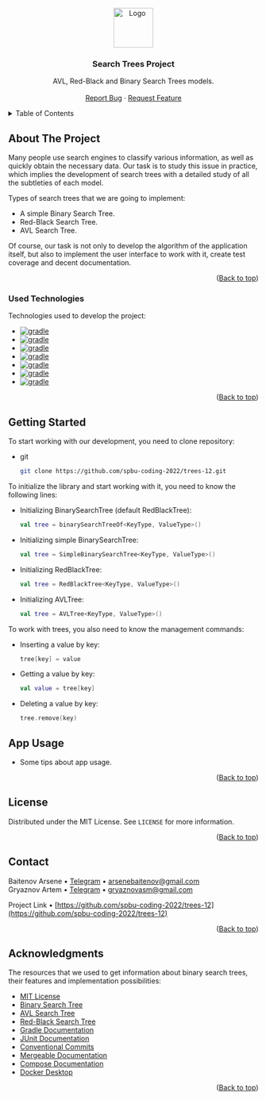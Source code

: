 <!-- PROJECT LOGO -->
<br />
<div align="center">
  <a href="https://github.com/spbu-coding-2022/trees-12">
    <img src="https://media.discordapp.net/attachments/760917929126133834/1102646230024192051/image.png?width=320&height=320" alt="Logo" width="80" height="80">
  </a>

  <h3 align="center">Search Trees Project</h3>

  <p align="center">
    AVL, Red-Black and Binary Search Trees models.
    <br />
    <br />
    <a href="https://t.me/kkkebab_boy">Report Bug</a>
    ·
    <a href="https://t.me/ASpectreTG">Request Feature</a>
  </p>
</div>



<!-- TABLE OF CONTENTS -->
<details>
  <summary>Table of Contents</summary>
  <ol>
    <li>
      <a href="#about-the-project">About The Project</a>
      <ul>
        <li><a href="#used-technologies">Used Technologies</a></li>
      </ul>
    </li>
    <li>
      <a href="#getting-started">Getting Started</a>
      <ul>
        <li><a href="#prerequisites">Prerequisites</a></li>
        <li><a href="#clone-repository">Clone Repository</a></li>
      </ul>
    </li>
    <li><a href="#app-usage">App Usage</a></li>
    <li><a href="#license">License</a></li>
    <li><a href="#contact">Contact</a></li>
    <li><a href="#acknowledgments">Acknowledgments</a></li>
  </ol>
</details>



<!-- ABOUT THE PROJECT -->
## About The Project

Many people use search engines to classify various information, as well as quickly obtain the necessary data.
Our task is to study this issue in practice, which implies the development of search trees with a detailed study of all the subtleties of each model.

Types of search trees that we are going to implement:
* A simple Binary Search Tree.
* Red-Black Search Tree.
* AVL Search Tree.

Of course, our task is not only to develop the algorithm of the application itself, but also to implement the user interface to work with it, create test coverage and decent documentation.

<p align="right">(<a href="#search-trees-project">Back to top</a>)</p>



### Used Technologies

Technologies used to develop the project:

* [![gradle](https://img.shields.io/badge/gradle-FFFFFF?style=for-the-badge&logo=gradle&logoColor=black&)](https://gradle.org/)
* [![gradle](https://img.shields.io/badge/kotlin-FFFFFF?style=for-the-badge&logo=kotlin&logoColor=black&)](https://kotlinlang.org/)
* [![gradle](https://img.shields.io/badge/junit-FFFFFF?style=for-the-badge&logo=junit&logoColor=black&)](https://junit.org/)
* [![gradle](https://img.shields.io/badge/neo4j-FFFFFF?style=for-the-badge&logo=neo4j&logoColor=black&)](https://neo4j.com)
* [![gradle](https://img.shields.io/badge/sqlite-FFFFFF?style=for-the-badge&logo=sqlite&logoColor=black&)](https://www.sqlite.org/index.html)
* [![gradle](https://img.shields.io/badge/docker-FFFFFF?style=for-the-badge&logo=docker&logoColor=black&)](https://www.docker.com)
* [![gradle](https://img.shields.io/badge/compose-FFFFFF?style=for-the-badge&logo=compose&logoColor=black&)](https://www.jetbrains.com/ru-ru/lp/compose-multiplatform/)

<p align="right">(<a href="#search-trees-project">Back to top</a>)</p>



<!-- GETTING STARTED -->
## Getting Started

To start working with our development, you need to clone repository:

* git

  ```sh
  git clone https://github.com/spbu-coding-2022/trees-12.git
  ```

To initialize the library and start working with it, you need to know the following lines:

* Initializing BinarySearchTree (default RedBlackTree):

  ```kotlin
  val tree = binarySearchTreeOf<KeyType, ValueType>()
  ```

* Initializing simple BinarySearchTree:

  ```kotlin
  val tree = SimpleBinarySearchTree<KeyType, ValueType>()
  ```

* Initializing RedBlackTree:

  ```kotlin
  val tree = RedBlackTree<KeyType, ValueType>()
  ```

* Initializing AVLTree:

  ```kotlin
  val tree = AVLTree<KeyType, ValueType>()
  ```

To work with trees, you also need to know the management commands:

* Inserting a value by key:

  ```kotlin
  tree[key] = value
  ```

* Getting a value by key:

  ```kotlin
  val value = tree[key]
  ```

* Deleting a value by key:

  ```kotlin
  tree.remove(key)
  ```

<!-- APP USAGE -->
## App Usage

- Some tips about app usage.

<p align="right">(<a href="#search-trees-project">Back to top</a>)</p>



<!-- LICENSE -->
## License

Distributed under the MIT License. See `LICENSE` for more information.

<p align="right">(<a href="#search-trees-project">Back to top</a>)</p>



<!-- CONTACT -->
## Contact

Baitenov Arsene • [Telegram](https://t.me/ASpectreTG) • arsenebaitenov@gmail.com \
Gryaznov Artem • [Telegram](https://t.me/kkkebab_boy) • gryaznovasm@gmail.com

Project Link • [https://github.com/spbu-coding-2022/trees-12](https://github.com/spbu-coding-2022/trees-12)

<p align="right">(<a href="#search-trees-project">Back to top</a>)</p>



<!-- ACKNOWLEDGMENTS -->
## Acknowledgments

The resources that we used to get information about binary search trees, their features and implementation possibilities:

* [MIT License](https://mit-license.org)
* [Binary Search Tree](https://en.wikipedia.org/wiki/Search_tree)
* [AVL Search Tree](https://en.wikipedia.org/wiki/AVL_tree)
* [Red-Black Search Tree](https://en.wikipedia.org/wiki/Red–black_tree)
* [Gradle Documentation](https://docs.gradle.org/current/userguide/userguide.html)
* [JUnit Documentation](https://junit.org/junit5/docs/current/user-guide/)
* [Conventional Commits](https://www.conventionalcommits.org/en/v1.0.0/)
* [Mergeable Documentation](https://mergeable.readthedocs.io/en/latest/configuration.html#basics)
* [Compose Documentation](https://developer.android.com/jetpack/compose/documentation)
* [Docker Desktop](https://docs.docker.com/desktop/)

<p align="right">(<a href="#search-trees-project">Back to top</a>)</p>